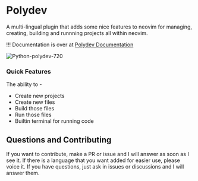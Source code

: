 # Polydev
A multi-lingual plugin that adds some nice features to neovim for managing, creating, building and runnning projects all within neovim.

!!! Documentation is over at [Polydev Documentation](https://darthmoomancer.github.io/Polydev/)

![Python-polydev-720](https://github.com/user-attachments/assets/b66f46e8-901f-4a46-8e79-10b688d4109a)


### Quick Features
The ability to -
* Create new projects
* Create new files
* Build those files
* Run those files
* Builtin terminal for running code

## Questions and Contributing

If you want to contribute, make a PR or issue and I will answer as soon as I see it. If there is a language that you want added for easier use, please voice it. If you have questions, just ask in issues or discussions and I will answer them.
